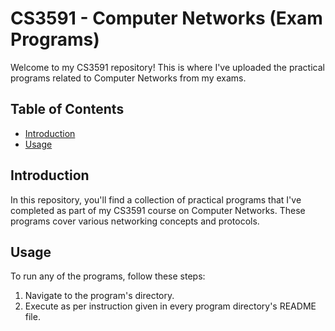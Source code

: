 # CS3591 - Computer Networks (Exam Programs)

Welcome to my CS3591 repository! This is where I've uploaded the practical programs related to Computer Networks from my exams.

## Table of Contents

- [Introduction](#introduction)
- [Usage](#usage)

## Introduction

In this repository, you'll find a collection of practical programs that I've completed as part of my CS3591 course on Computer Networks. These programs cover various networking concepts and protocols.

## Usage

To run any of the programs, follow these steps:

1. Navigate to the program's directory.
2. Execute as per instruction given in every program directory's README file.
